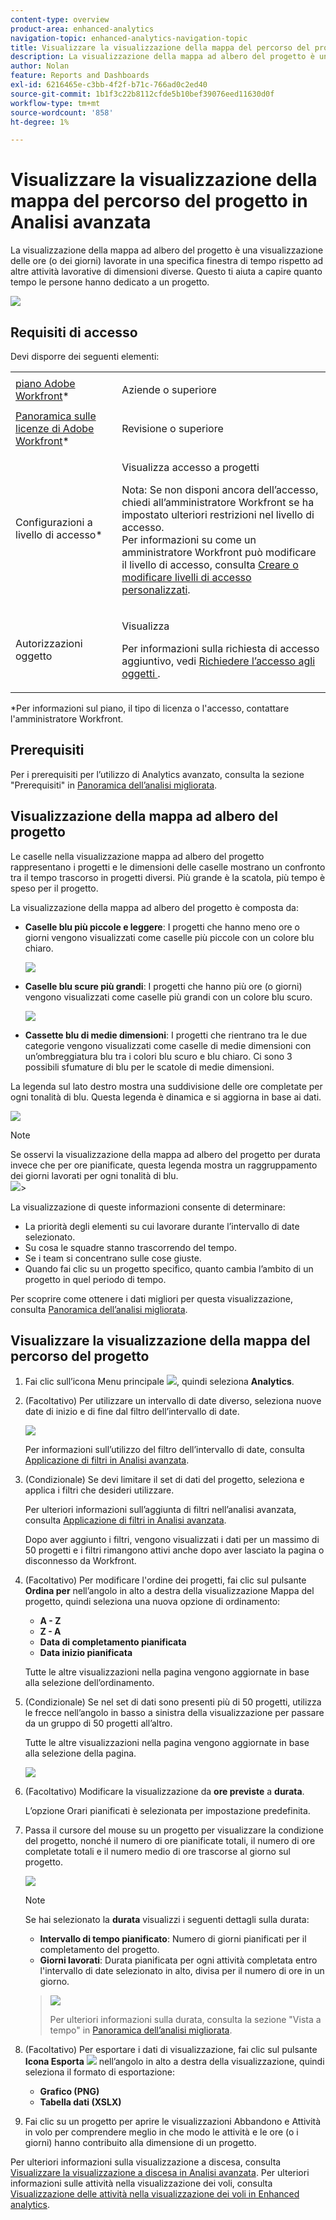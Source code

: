 ```yaml
---
content-type: overview
product-area: enhanced-analytics
navigation-topic: enhanced-analytics-navigation-topic
title: Visualizzare la visualizzazione della mappa del percorso del progetto in Analisi avanzata
description: La visualizzazione della mappa ad albero del progetto è una visualizzazione delle ore (o dei giorni) lavorate in una specifica finestra di tempo rispetto ad altre attività lavorative di dimensioni diverse. Questo ti aiuta a capire quanto tempo le persone hanno dedicato a un progetto.
author: Nolan
feature: Reports and Dashboards
exl-id: 6216465e-c3bb-4f2f-b71c-766ad0c2ed40
source-git-commit: 1b1f3c22b8112cfde5b10bef39076eed11630d0f
workflow-type: tm+mt
source-wordcount: '858'
ht-degree: 1%

---
```


# Visualizzare la visualizzazione della mappa del percorso del progetto in Analisi avanzata

La visualizzazione della mappa ad albero del progetto è una visualizzazione delle ore (o dei giorni) lavorate in una specifica finestra di tempo rispetto ad altre attività lavorative di dimensioni diverse. Questo ti aiuta a capire quanto tempo le persone hanno dedicato a un progetto.

![](assets/project-treemap-350x126.png)

## Requisiti di accesso

Devi disporre dei seguenti elementi:

<table style="table-layout:auto"> 
 <col> 
 <col> 
 <tbody> 
  <tr> 
   <td role="rowheader"><a href="https://www.workfront.com/plans" target="_blank">piano Adobe Workfront</a>*</td> 
   <td> <p>Aziende o superiore</p> </td> 
  </tr> 
  <tr> 
   <td role="rowheader"><a href="../administration-and-setup/add-users/access-levels-and-object-permissions/wf-licenses.md" class="MCXref xref">Panoramica sulle licenze di Adobe Workfront</a>*</td> 
   <td> <p>Revisione o superiore</p> </td> 
  </tr> 
  <tr> 
   <td role="rowheader">Configurazioni a livello di accesso*</td> 
   <td> <p>Visualizza accesso a progetti</p> <p>Nota: Se non disponi ancora dell’accesso, chiedi all’amministratore Workfront se ha impostato ulteriori restrizioni nel livello di accesso.<br>Per informazioni su come un amministratore Workfront può modificare il livello di accesso, consulta <a href="../administration-and-setup/add-users/configure-and-grant-access/create-modify-access-levels.md" class="MCXref xref">Creare o modificare livelli di accesso personalizzati</a>.</p> </td> 
  </tr> 
  <tr> 
   <td role="rowheader">Autorizzazioni oggetto</td> 
   <td> <p>Visualizza</p> <p>Per informazioni sulla richiesta di accesso aggiuntivo, vedi <a href="../workfront-basics/grant-and-request-access-to-objects/request-access.md" class="MCXref xref">Richiedere l’accesso agli oggetti </a>.</p> </td> 
  </tr> 
 </tbody> 
</table>

&#42;Per informazioni sul piano, il tipo di licenza o l&#39;accesso, contattare l&#39;amministratore Workfront.

## Prerequisiti

Per i prerequisiti per l’utilizzo di Analytics avanzato, consulta la sezione &quot;Prerequisiti&quot; in [Panoramica dell’analisi migliorata](../enhanced-analytics/enhanced-analytics-overview.md).

## Visualizzazione della mappa ad albero del progetto

Le caselle nella visualizzazione mappa ad albero del progetto rappresentano i progetti e le dimensioni delle caselle mostrano un confronto tra il tempo trascorso in progetti diversi. Più grande è la scatola, più tempo è speso per il progetto.

La visualizzazione della mappa ad albero del progetto è composta da:

* **Caselle blu più piccole e leggere**: I progetti che hanno meno ore o giorni vengono visualizzati come caselle più piccole con un colore blu chiaro.

   ![](assets/project-treemap-smaller-box.png)

* **Caselle blu scure più grandi**: I progetti che hanno più ore (o giorni) vengono visualizzati come caselle più grandi con un colore blu scuro.

   ![](assets/project-treemap-larger-box-350x205.png)

* **Cassette blu di medie dimensioni**: I progetti che rientrano tra le due categorie vengono visualizzati come caselle di medie dimensioni con un’ombreggiatura blu tra i colori blu scuro e blu chiaro. Ci sono 3 possibili sfumature di blu per le scatole di medie dimensioni.

La legenda sul lato destro mostra una suddivisione delle ore completate per ogni tonalità di blu. Questa legenda è dinamica e si aggiorna in base ai dati.

![](assets/project-treemap-hours-completed.png)

>[!NOTE]
>
>Se osservi la visualizzazione della mappa ad albero del progetto per durata invece che per ore pianificate, questa legenda mostra un raggruppamento dei giorni lavorati per ogni tonalità di blu.\
>![](assets/project-treemap-days-worked.png)>

La visualizzazione di queste informazioni consente di determinare:

* La priorità degli elementi su cui lavorare durante l’intervallo di date selezionato.
* Su cosa le squadre stanno trascorrendo del tempo.
* Se i team si concentrano sulle cose giuste.
* Quando fai clic su un progetto specifico, quanto cambia l’ambito di un progetto in quel periodo di tempo.

Per scoprire come ottenere i dati migliori per questa visualizzazione, consulta [Panoramica dell’analisi migliorata](../enhanced-analytics/enhanced-analytics-overview.md).

## Visualizzare la visualizzazione della mappa del percorso del progetto

1. Fai clic sull’icona Menu principale ![](assets/main-menu-icon-16x12.png), quindi seleziona **Analytics**.
1. (Facoltativo) Per utilizzare un intervallo di date diverso, seleziona nuove date di inizio e di fine dal filtro dell’intervallo di date.

   ![](assets/filters-select-date-range-350x344.png)

   Per informazioni sull’utilizzo del filtro dell’intervallo di date, consulta [Applicazione di filtri in Analisi avanzata](../enhanced-analytics/use-enhanced-analytics-filters.md).

1. (Condizionale) Se devi limitare il set di dati del progetto, seleziona e applica i filtri che desideri utilizzare.

   Per ulteriori informazioni sull’aggiunta di filtri nell’analisi avanzata, consulta [Applicazione di filtri in Analisi avanzata](../enhanced-analytics/use-enhanced-analytics-filters.md).

   Dopo aver aggiunto i filtri, vengono visualizzati i dati per un massimo di 50 progetti e i filtri rimangono attivi anche dopo aver lasciato la pagina o disconnesso da Workfront.

1. (Facoltativo) Per modificare l&#39;ordine dei progetti, fai clic sul pulsante **Ordina per** nell’angolo in alto a destra della visualizzazione Mappa del progetto, quindi seleziona una nuova opzione di ordinamento:

   * **A - Z**
   * **Z - A**
   * **Data di completamento pianificata**
   * **Data inizio pianificata**

   Tutte le altre visualizzazioni nella pagina vengono aggiornate in base alla selezione dell’ordinamento.

1. (Condizionale) Se nel set di dati sono presenti più di 50 progetti, utilizza le frecce nell’angolo in basso a sinistra della visualizzazione per passare da un gruppo di 50 progetti all’altro.

   Tutte le altre visualizzazioni nella pagina vengono aggiornate in base alla selezione della pagina.

   ![](assets/pagination-350x118.png)

1. (Facoltativo) Modificare la visualizzazione da **ore previste** a **durata**.

   L’opzione Orari pianificati è selezionata per impostazione predefinita.

1. Passa il cursore del mouse su un progetto per visualizzare la condizione del progetto, nonché il numero di ore pianificate totali, il numero di ore completate totali e il numero medio di ore trascorse al giorno sul progetto.

   ![](assets/project-treemap-project-details-350x404.png)

   >[!NOTE]
   >
   >Se hai selezionato la **durata** visualizzi i seguenti dettagli sulla durata:
   >
   >* **Intervallo di tempo pianificato**: Numero di giorni pianificati per il completamento del progetto.
   >* **Giorni lavorati**: Durata pianificata per ogni attività completata entro l&#39;intervallo di date selezionato in alto, divisa per il numero di ore in un giorno.

   >   
   >![](assets/duration-treemap-350x159.png)
   >
   >Per ulteriori informazioni sulla durata, consulta la sezione &quot;Vista a tempo&quot; in [Panoramica dell’analisi migliorata](../enhanced-analytics/enhanced-analytics-overview.md).

1. (Facoltativo) Per esportare i dati di visualizzazione, fai clic sul pulsante **Icona Esporta** ![](assets/export.png) nell’angolo in alto a destra della visualizzazione, quindi seleziona il formato di esportazione:

   * **Grafico (PNG)**
   * **Tabella dati (XSLX)**

1. Fai clic su un progetto per aprire le visualizzazioni Abbandono e Attività in volo per comprendere meglio in che modo le attività e le ore (o i giorni) hanno contribuito alla dimensione di un progetto.

Per ulteriori informazioni sulla visualizzazione a discesa, consulta [Visualizzare la visualizzazione a discesa in Analisi avanzata](../enhanced-analytics/burndown-overview.md). Per ulteriori informazioni sulle attività nella visualizzazione dei voli, consulta [Visualizzazione delle attività nella visualizzazione dei voli in Enhanced analytics](../enhanced-analytics/tasks-in-flight-overview.md).

